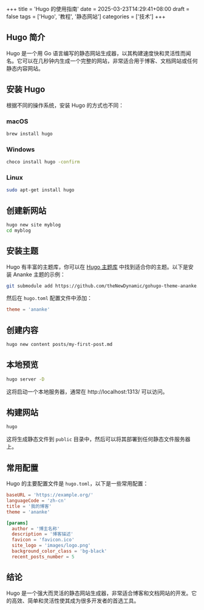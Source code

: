 +++
title = 'Hugo 的使用指南'
date = 2025-03-23T14:29:41+08:00
draft = false
tags = ['Hugo', '教程', '静态网站']
categories = ['技术']
+++

## Hugo 简介

Hugo 是一个用 Go 语言编写的静态网站生成器，以其构建速度快和灵活性而闻名。它可以在几秒钟内生成一个完整的网站，非常适合用于博客、文档网站或任何静态内容网站。

## 安装 Hugo

根据不同的操作系统，安装 Hugo 的方式也不同：

### macOS

```bash
brew install hugo
```

### Windows

```bash
choco install hugo -confirm
```

### Linux

```bash
sudo apt-get install hugo
```

## 创建新网站

```bash
hugo new site myblog
cd myblog
```

## 安装主题

Hugo 有丰富的主题库，你可以在 [Hugo 主题库](https://themes.gohugo.io/) 中找到适合你的主题。以下是安装 Ananke 主题的示例：

```bash
git submodule add https://github.com/theNewDynamic/gohugo-theme-ananke.git themes/ananke
```

然后在 `hugo.toml` 配置文件中添加：

```toml
theme = 'ananke'
```

## 创建内容

```bash
hugo new content posts/my-first-post.md
```

## 本地预览

```bash
hugo server -D
```

这将启动一个本地服务器，通常在 http://localhost:1313/ 可以访问。

## 构建网站

```bash
hugo
```

这将生成静态文件到 `public` 目录中，然后可以将其部署到任何静态文件服务器上。

## 常用配置

Hugo 的主要配置文件是 `hugo.toml`，以下是一些常用配置：

```toml
baseURL = 'https://example.org/'
languageCode = 'zh-cn'
title = '我的博客'
theme = 'ananke'

[params]
  author = '博主名称'
  description = '博客描述'
  favicon = 'favicon.ico'
  site_logo = 'images/logo.png'
  background_color_class = 'bg-black'
  recent_posts_number = 5
```

## 结论

Hugo 是一个强大而灵活的静态网站生成器，非常适合博客和文档网站的开发。它的高效、简单和灵活性使其成为很多开发者的首选工具。
